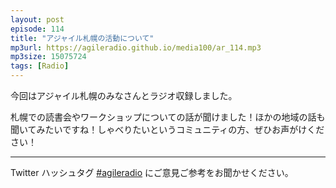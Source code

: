 ```yaml
---
layout: post
episode: 114
title: "アジャイル札幌の活動について"
mp3url: https://agileradio.github.io/media100/ar_114.mp3
mp3size: 15075724
tags: [Radio]
---
```


今回はアジャイル札幌のみなさんとラジオ収録しました。

札幌での読書会やワークショップについての話が聞けました！ほかの地域の話も聞いてみたいですね！しゃべりたいというコミュニティの方、ぜひお声がけください！

---  
  
Twitter ハッシュタグ [#agileradio](https://twitter.com/intent/tweet?hashtags=agileradio) にご意見ご参考をお聞かせください。  
